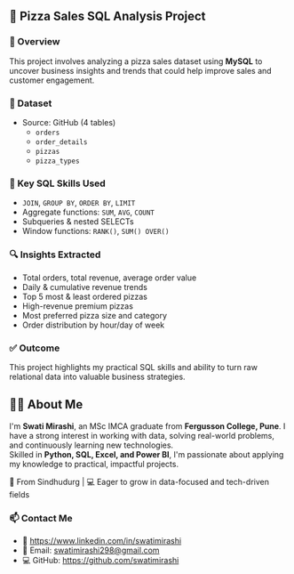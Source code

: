 ## 🍕 Pizza Sales SQL Analysis Project

### 📌 Overview
This project involves analyzing a pizza sales dataset using **MySQL** to uncover business insights and trends that could help improve sales and customer engagement.

### 📂 Dataset
- Source: GitHub (4 tables)
  - `orders`
  - `order_details`
  - `pizzas`
  - `pizza_types`

### 🧠 Key SQL Skills Used
- `JOIN`, `GROUP BY`, `ORDER BY`, `LIMIT`
- Aggregate functions: `SUM`, `AVG`, `COUNT`
- Subqueries & nested SELECTs
- Window functions: `RANK()`, `SUM() OVER()`

### 🔍 Insights Extracted
- Total orders, total revenue, average order value
- Daily & cumulative revenue trends
- Top 5 most & least ordered pizzas
- High-revenue premium pizzas
- Most preferred pizza size and category
- Order distribution by hour/day of week

### ✅ Outcome
This project highlights my practical SQL skills and ability to turn raw relational data into valuable business strategies.



## 🙋‍♀️ About Me

I'm **Swati Mirashi**, an MSc IMCA graduate from **Fergusson College, Pune**. I have a strong interest in working with data, solving real-world problems, and continuously learning new technologies.  
Skilled in **Python, SQL, Excel, and Power BI**, I'm passionate about applying my knowledge to practical, impactful projects.

📍 From Sindhudurg | 💻 Eager to grow in data-focused and tech-driven fields

### 📫 Contact Me

- 🔗 https://www.linkedin.com/in/swatimirashi
- 📧 Email:  swatimirashi298@gmail.com 
- 💻 GitHub: https://github.com/swatimirashi
